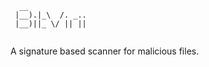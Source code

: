 ```
  __              
 |__).|_\  /. _.. 
 |__)||_ \/ || || 
                  
```
A signature based
scanner for malicious
files.
